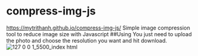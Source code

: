 # compress-img-js
https://mytrithanh.github.io/compress-img-js/
Simple image compression tool to reduce image size with Javascript
##Using
You just need to upload the photo and choose the resolution you want and hit download.
![127 0 0 1_5500_index html](https://user-images.githubusercontent.com/56778099/212395892-d9d121f6-f6e4-4afe-a9cf-3ff23d8819a1.png)
